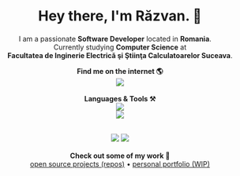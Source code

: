 <h1 align="center">Hey there, I'm Răzvan. 👋 </h1>

<p align="center">
    I am a passionate <b>Software Developer</b> located in <b>Romania</b>. <img src="https://images.emojiterra.com/twitter/v13.1/512px/1f1f7-1f1f4.png" width=16>
    <br>
    Currently studying <b>Computer Science</b> at
    <br>
    <b>Facultatea de Inginerie Electrică şi Ştiinţa Calculatoarelor Suceava</b>.
    <br>
    <div align="center"> 
      <b>Find me on the internet 🌎</b>
      <br>
      <a href="mailto:razvansauciucc@outlook.com">
        <img src="https://img.shields.io/badge/EMAIL-333333?style=for-the-badge&logo=gmail&logoColor=blue" />
      </a>
    </div>
    <br>
    <div align="center">
        <b>Languages & Tools ⚒️</b>
        <br>
        <img src="https://skillicons.dev/icons?i=java,python,dart,flutter,firebase" /><br>
        <img src="https://skillicons.dev/icons?i=c,cpp,html,css,javascript" /><br>
    </div>
    <br>
    <p align="center">
        <img src="https://komarev.com/ghpvc/?username=sauciucrazvan&style=for-the-badge" /> <img src="https://img.shields.io/github/followers/sauciucrazvan?style=for-the-badge" />
        <br><br>
        <b>Check out some of my work 💼</b><br>
        <a href="https://github.com/sauciucrazvan?tab=repositories">open source projects (repos)</a> • <a href="https://github.com/sauciucrazvan">personal portfolio (WIP)</a>
    </p>
</p>
